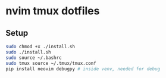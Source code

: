 # nvim tmux dotfiles

## Setup 

```bash
sudo chmod +x ./install.sh
sudo ./install.sh
sudo source ~/.bashrc
sudo tmux source ~/.tmux/tmux.conf
pip install neovim debugpy # inside venv, needed for debug
```
